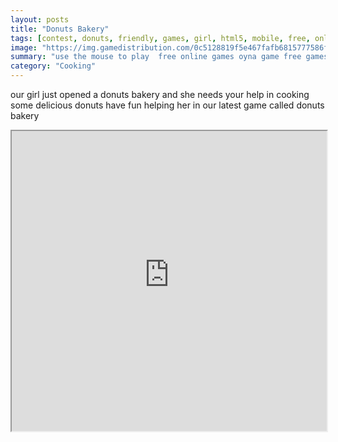 ```yaml
---
layout: posts
title: "Donuts Bakery"
tags: [contest, donuts, friendly, games, girl, html5, mobile, free, online, games, oyna, game, free, games, play, play, games]
image: "https://img.gamedistribution.com/0c5128819f5e467fafb6815777586f0c.jpg"
summary: "use the mouse to play  free online games oyna game free games play play games"
category: "Cooking"
---
```


our girl just opened a donuts bakery and she needs your help in cooking some delicious donuts have fun helping her in our latest game called donuts bakery

<iframe width="100%" height="480px;" src="https://html5.gamedistribution.com/0c5128819f5e467fafb6815777586f0c/"></iframe>